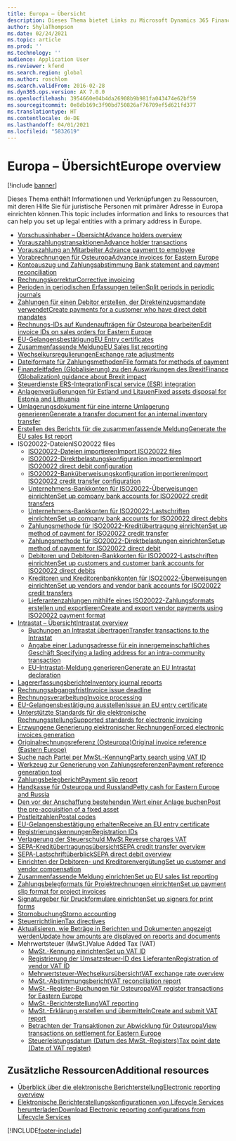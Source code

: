 ```yaml
---
title: Europa – Übersicht
description: Dieses Thema bietet Links zu Microsoft Dynamics 365 Finance-Dokumentationsressourcen für Europa.
author: ShylaThompson
ms.date: 02/24/2021
ms.topic: article
ms.prod: ''
ms.technology: ''
audience: Application User
ms.reviewer: kfend
ms.search.region: global
ms.author: roschlom
ms.search.validFrom: 2016-02-28
ms.dyn365.ops.version: AX 7.0.0
ms.openlocfilehash: 3954660e04b4da26908b9b981fa043474e62bf59
ms.sourcegitcommit: 0e8db169c3f90bd750826af76709ef5d621fd377
ms.translationtype: HT
ms.contentlocale: de-DE
ms.lasthandoff: 04/01/2021
ms.locfileid: "5832619"
---
```

# <a name="europe-overview"></a><span data-ttu-id="18a50-103">Europa – Übersicht</span><span class="sxs-lookup"><span data-stu-id="18a50-103">Europe overview</span></span>

[!include [banner](../includes/banner.md)]

<span data-ttu-id="18a50-104">Dieses Thema enthält Informationen und Verknüpfungen zu Ressourcen, mit deren Hilfe Sie für juristische Personen mit primärer Adresse in Europa einrichten können.</span><span class="sxs-lookup"><span data-stu-id="18a50-104">This topic includes information and links to resources that can help you set up legal entities with a primary address in Europe.</span></span> 

- [<span data-ttu-id="18a50-105">Vorschussinhaber – Übersicht</span><span class="sxs-lookup"><span data-stu-id="18a50-105">Advance holders overview</span></span>](emea-advance-holders.md)
 - [<span data-ttu-id="18a50-106">Vorauszahlungstransaktionen</span><span class="sxs-lookup"><span data-stu-id="18a50-106">Advance holder transactions</span></span>](emea-advance-holders-transactions.md)
 - [<span data-ttu-id="18a50-107">Vorauszahlung an Mitarbeiter </span><span class="sxs-lookup"><span data-stu-id="18a50-107">Advance payment to employee</span></span>](tasks/advance-payment-employee.md)
- [<span data-ttu-id="18a50-108">Vorabrechnungen für Osteuropa</span><span class="sxs-lookup"><span data-stu-id="18a50-108">Advance invoices for Eastern Europe</span></span>](emea-advance-invoice.md)
- [<span data-ttu-id="18a50-109">Kontoauszug und Zahlungsabstimmung </span><span class="sxs-lookup"><span data-stu-id="18a50-109">Bank statement and payment reconciliation</span></span>](emea-bank-reconciliation.md)
- [<span data-ttu-id="18a50-110">Rechnungskorrektur</span><span class="sxs-lookup"><span data-stu-id="18a50-110">Corrective invoicing</span></span>](emea-corrective-invoice.md)
- [<span data-ttu-id="18a50-111">Perioden in periodischen Erfassungen teilen</span><span class="sxs-lookup"><span data-stu-id="18a50-111">Split periods in periodic journals</span></span>](emea-create-post-periodic-journals.md)
- [<span data-ttu-id="18a50-112">Zahlungen für einen Debitor erstellen, der Direkteinzugsmandate verwendet</span><span class="sxs-lookup"><span data-stu-id="18a50-112">Create payments for a customer who have direct debit mandates</span></span>](tasks/create-payments-customers-who-have-direct-debit-mandates.md)
- [<span data-ttu-id="18a50-113">Rechnungs-IDs auf Kundenaufträgen für Osteuropa bearbeiten</span><span class="sxs-lookup"><span data-stu-id="18a50-113">Edit invoice IDs on sales orders for Eastern Europe</span></span>](emea-edit-invoice-id-sales-orders.md)
- [<span data-ttu-id="18a50-114">EU-Gelangensbestätigung</span><span class="sxs-lookup"><span data-stu-id="18a50-114">EU Entry certificates</span></span>](emea-entry-certificates.md)
- [<span data-ttu-id="18a50-115">Zusammenfassende Meldung</span><span class="sxs-lookup"><span data-stu-id="18a50-115">EU Sales list reporting</span></span>](emea-eu-sales-list.md)
- [<span data-ttu-id="18a50-116">Wechselkursregulierungen</span><span class="sxs-lookup"><span data-stu-id="18a50-116">Exchange rate adjustments</span></span>](emea-exchange-rate-adjustments.md)
- [<span data-ttu-id="18a50-117">Dateiformate für Zahlungsmethoden</span><span class="sxs-lookup"><span data-stu-id="18a50-117">File formats for methods of payment</span></span>](emea-select-file-formats-for-the-method-of-payments.md)
- [<span data-ttu-id="18a50-118">Finanzleitfaden (Globalisierung) zu den Auswirkungen des Brexit</span><span class="sxs-lookup"><span data-stu-id="18a50-118">Finance (Globalization) guidance about Brexit impact</span></span>](https://businesscenter.mbs.microsoft.com/#contentdetail/GuidanceBrexitImpact)
- [<span data-ttu-id="18a50-119">Steuerdienste ERS-Integration</span><span class="sxs-lookup"><span data-stu-id="18a50-119">Fiscal service (ESR) integration</span></span>](emea-fiscal-service-integration.md)
- [<span data-ttu-id="18a50-120">Anlagenveräußerungen für Estland und Litauen</span><span class="sxs-lookup"><span data-stu-id="18a50-120">Fixed assets disposal for Estonia and Lithuania</span></span>](emea-credit-note-reverse-fixed-asset-sale.md)
- [<span data-ttu-id="18a50-121">Umlagerungsdokument für eine interne Umlagerung generieren</span><span class="sxs-lookup"><span data-stu-id="18a50-121">Generate a transfer document for an internal inventory transfer</span></span>](tasks/transfer-document-internal-inventory-transfer.md)
- [<span data-ttu-id="18a50-122">Erstellen des Berichts für die zusammenfassende Meldung</span><span class="sxs-lookup"><span data-stu-id="18a50-122">Generate the EU sales list report</span></span>](tasks/eur-00011-eu-sales-list-report.md)
- <span data-ttu-id="18a50-123">ISO20022-Dateien</span><span class="sxs-lookup"><span data-stu-id="18a50-123">ISO20022 files</span></span>
  - [<span data-ttu-id="18a50-124">ISO20022-Dateien importieren</span><span class="sxs-lookup"><span data-stu-id="18a50-124">Import ISO20022 files</span></span>](emea-ISO20022-file-formats.md)
  - [<span data-ttu-id="18a50-125">ISO20022-Direktbelastungskonfiguration importieren</span><span class="sxs-lookup"><span data-stu-id="18a50-125">Import ISO20022 direct debit configuration</span></span>](tasks/import-iso20022-direct-debit-configuration.md)
  - [<span data-ttu-id="18a50-126">ISO20022-Banküberweisungskonfiguration importieren</span><span class="sxs-lookup"><span data-stu-id="18a50-126">Import ISO20022 credit transfer configuration</span></span>](tasks/import-iso20022-credit-transfer-configuration.md)
  - [<span data-ttu-id="18a50-127">Unternehmens-Bankkonten für ISO20022-Überweisungen einrichten</span><span class="sxs-lookup"><span data-stu-id="18a50-127">Set up company bank accounts for ISO20022 credit transfers</span></span>](tasks/set-up-company-bank-accounts-iso20022-credit-transfers.md)
  - [<span data-ttu-id="18a50-128">Unternehmens-Bankkonten für ISO20022-Lastschriften einrichten</span><span class="sxs-lookup"><span data-stu-id="18a50-128">Set up company bank accounts for ISO20022 direct debits</span></span>](tasks/set-up-company-bank-accounts-iso20022-direct-debits.md)
  - [<span data-ttu-id="18a50-129">Zahlungsmethode für ISO20022-Kreditübertragung einrichten</span><span class="sxs-lookup"><span data-stu-id="18a50-129">Set up method of payment for ISO20022 credit transfer</span></span>](tasks/set-up-method-payment-iso20022-credit-transfer.md)
  - [<span data-ttu-id="18a50-130">Zahlungsmethode für ISO20022-Direktbelastungen einrichten</span><span class="sxs-lookup"><span data-stu-id="18a50-130">Setup method of payment for ISO20022 direct debit</span></span>](tasks/setup-method-payment-iso20022-direct-debit.md)
  - [<span data-ttu-id="18a50-131">Debitoren und Debitoren-Bankkonten für ISO20022-Lastschriften einrichten</span><span class="sxs-lookup"><span data-stu-id="18a50-131">Set up customers and customer bank accounts for ISO20022 direct debits</span></span>](tasks/set-up-bank-accounts-iso20022-direct-debits.md)
  - [<span data-ttu-id="18a50-132">Kreditoren und Kreditorenbankkonten für ISO20022-Überweisungen einrichten</span><span class="sxs-lookup"><span data-stu-id="18a50-132">Set up vendors and vendor bank accounts for ISO20022 credit transfers</span></span>](tasks/set-up-vendor-iso20022-credit-transfers.md)
  - [<span data-ttu-id="18a50-133">Lieferantenzahlungen mithilfe eines ISO20022-Zahlungsformats erstellen und exportieren</span><span class="sxs-lookup"><span data-stu-id="18a50-133">Create and export vendor payments using ISO20022 payment format</span></span>](tasks/create-export-vendor-payments-iso20022-payment-format.md)
- [<span data-ttu-id="18a50-134">Intrastat – Übersicht</span><span class="sxs-lookup"><span data-stu-id="18a50-134">Intrastat overview</span></span>](emea-intrastat.md)
  - [<span data-ttu-id="18a50-135">Buchungen an Intrastat übertragen</span><span class="sxs-lookup"><span data-stu-id="18a50-135">Transfer transactions to the Intrastat</span></span>](tasks/transfer-transactions-intrastat.md)
  - [<span data-ttu-id="18a50-136">Angabe einer Ladungsadresse für ein innergemeinschaftliches Geschäft </span><span class="sxs-lookup"><span data-stu-id="18a50-136">Specifying a lading address for an intra-community transaction</span></span>](tasks/eur-00002-specify-lading-address-intra-community.md)
  - [<span data-ttu-id="18a50-137">EU-Intrastat-Meldung generieren</span><span class="sxs-lookup"><span data-stu-id="18a50-137">Generate an EU Intrastat declaration</span></span>](tasks/eur-00002-eu-intrastat-declaration.md)
- [<span data-ttu-id="18a50-138">Lagererfassungsberichte</span><span class="sxs-lookup"><span data-stu-id="18a50-138">Inventory journal reports</span></span>](emea-set-up-report-inventory-journal-names.md)
- [<span data-ttu-id="18a50-139">Rechnungsabgangsfrist</span><span class="sxs-lookup"><span data-stu-id="18a50-139">Invoice issue deadline</span></span>](emea-invoice-issue-deadline.md)
- [<span data-ttu-id="18a50-140">Rechnungsverarbeitung</span><span class="sxs-lookup"><span data-stu-id="18a50-140">Invoice processing</span></span>](emea-invoice-processing.md)
- [<span data-ttu-id="18a50-141">EU-Gelangensbestätigung ausstellen</span><span class="sxs-lookup"><span data-stu-id="18a50-141">Issue an EU entry certificate</span></span>](tasks/eur-00012-issue-eu-entry-certificate.md)
- [<span data-ttu-id="18a50-142">Unterstützte Standards für die elektronische Rechnungsstellung</span><span class="sxs-lookup"><span data-stu-id="18a50-142">Supported standards for electronic invoicing</span></span>](emea-oioubl-standards-electronic-invoicing.md)
- [<span data-ttu-id="18a50-143">Erzwungene Generierung elektronischer Rechnungen</span><span class="sxs-lookup"><span data-stu-id="18a50-143">Forced electronic invoices generation</span></span>](emea-eur-forced-einvoices.md)
- [<span data-ttu-id="18a50-144">Originalrechnungsreferenz (Osteuropa)</span><span class="sxs-lookup"><span data-stu-id="18a50-144">Original invoice reference (Eastern Europe)</span></span>](tasks/ee-00004-original-invoice-reference.md)
- [<span data-ttu-id="18a50-145">Suche nach Partei per MwSt.-Kennung</span><span class="sxs-lookup"><span data-stu-id="18a50-145">Party search using VAT ID</span></span>](tasks/eur-00015-party-search-vat-id.md)
- [<span data-ttu-id="18a50-146">Werkzeug zur Generierung von Zahlungsreferenzen</span><span class="sxs-lookup"><span data-stu-id="18a50-146">Payment reference generation tool</span></span>](tasks/ee-00015-payment-reference-generation-tool.md)
- [<span data-ttu-id="18a50-147">Zahlungsbelegbericht</span><span class="sxs-lookup"><span data-stu-id="18a50-147">Payment slip report</span></span>](emea-eur-payment-slip-report-giro.md)
- [<span data-ttu-id="18a50-148">Handkasse für Osteuropa und Russland</span><span class="sxs-lookup"><span data-stu-id="18a50-148">Petty cash for Eastern Europe and Russia</span></span>](emea-petty-cash.md)
- [<span data-ttu-id="18a50-149">Den vor der Anschaffung bestehenden Wert einer Anlage buchen</span><span class="sxs-lookup"><span data-stu-id="18a50-149">Post the pre-acquisition of a fixed asset</span></span>](emea-pre-acquisition-acquisition-fixed-asset.md)
- [<span data-ttu-id="18a50-150">Postleitzahlen</span><span class="sxs-lookup"><span data-stu-id="18a50-150">Postal codes</span></span>](emea-import-create-postal-codes-manually.md)
- [<span data-ttu-id="18a50-151">EU-Gelangensbestätigung erhalten</span><span class="sxs-lookup"><span data-stu-id="18a50-151">Receive an EU entry certificate</span></span>](tasks/eur-00012-receive-eu-entry-certificate.md)
- [<span data-ttu-id="18a50-152">Registrierungskennungen</span><span class="sxs-lookup"><span data-stu-id="18a50-152">Registration IDs</span></span>](emea-registration-ids.md)
- [<span data-ttu-id="18a50-153">Verlagerung der Steuerschuld MwSt.</span><span class="sxs-lookup"><span data-stu-id="18a50-153">Reverse charges VAT</span></span>](emea-reverse-charge.md)
- [<span data-ttu-id="18a50-154">SEPA-Kreditübertragungsübersicht</span><span class="sxs-lookup"><span data-stu-id="18a50-154">SEPA credit transfer overview</span></span>](../accounts-payable/sepa-credit-transfer.md)
- [<span data-ttu-id="18a50-155">SEPA-Lastschriftüberblick</span><span class="sxs-lookup"><span data-stu-id="18a50-155">SEPA direct debit overview</span></span>](../accounts-receivable/sepa-direct-debit-overview.md)
- [<span data-ttu-id="18a50-156">Einrichten der Debitoren- und Kreditorenvergütung</span><span class="sxs-lookup"><span data-stu-id="18a50-156">Set up customer and vendor compensation</span></span>](emea-compensation-customer-vendor-transactions.md)
- [<span data-ttu-id="18a50-157">Zusammenfassende Meldung einrichten</span><span class="sxs-lookup"><span data-stu-id="18a50-157">Set up EU sales list reporting</span></span>](tasks/eur-00011-eu-sales-list-reporting.md)
- [<span data-ttu-id="18a50-158">Zahlungsbelegformats für Projektrechnungen einrichten</span><span class="sxs-lookup"><span data-stu-id="18a50-158">Set up payment slip format for project invoices</span></span>](tasks/set-up-payment-slip-format-project-invoices.md)
- [<span data-ttu-id="18a50-159">Signaturgeber für Druckformulare einrichten</span><span class="sxs-lookup"><span data-stu-id="18a50-159">Set up signers for print forms</span></span>](emea-set-up-signers-for-printing-forms.md)
- [<span data-ttu-id="18a50-160">Stornobuchung</span><span class="sxs-lookup"><span data-stu-id="18a50-160">Storno accounting</span></span>](emea-storno.md)
- [<span data-ttu-id="18a50-161">Steuerrichtlinien</span><span class="sxs-lookup"><span data-stu-id="18a50-161">Tax directives</span></span>](emea-tax-directives.md)
- [<span data-ttu-id="18a50-162">Aktualisieren, wie Beträge in Berichten und Dokumenten angezeigt werden</span><span class="sxs-lookup"><span data-stu-id="18a50-162">Update how amounts are displayed on reports and documents</span></span>](emea-amount-printing-forms.md)
- <span data-ttu-id="18a50-163">Mehrwertsteuer (MwSt.)</span><span class="sxs-lookup"><span data-stu-id="18a50-163">Value Added Tax (VAT)</span></span>
  - [<span data-ttu-id="18a50-164">MwSt.-Kennung einrichten</span><span class="sxs-lookup"><span data-stu-id="18a50-164">Set up VAT ID</span></span>](tasks/eur-00015-vat-id.md)
  - [<span data-ttu-id="18a50-165">Registrierung der Umsatzsteuer-ID des Lieferanten</span><span class="sxs-lookup"><span data-stu-id="18a50-165">Registration of vendor VAT ID</span></span>](tasks/eur-00015-registration-vendor-vat-id.md)
  - [<span data-ttu-id="18a50-166">Mehrwertsteuer-Wechselkursübersicht</span><span class="sxs-lookup"><span data-stu-id="18a50-166">VAT exchange rate overview</span></span>](emea-vat-exchange-rate.md)
  - [<span data-ttu-id="18a50-167">MwSt.-Abstimmungsbericht</span><span class="sxs-lookup"><span data-stu-id="18a50-167">VAT reconciliation report</span></span>](tasks/eur-00018-vat-reconciliation-report.md)
  - [<span data-ttu-id="18a50-168">MwSt.-Register-Buchungen für Osteuropa</span><span class="sxs-lookup"><span data-stu-id="18a50-168">VAT register transactions for Eastern Europe</span></span>](emea-vat-register-transactions.md)
  - [<span data-ttu-id="18a50-169">MwSt.-Berichterstellung</span><span class="sxs-lookup"><span data-stu-id="18a50-169">VAT reporting</span></span>](emea-vat-reporting.md)
  - [<span data-ttu-id="18a50-170">MwSt.-Erklärung erstellen und übermitteln</span><span class="sxs-lookup"><span data-stu-id="18a50-170">Create and submit VAT report</span></span>](tasks/create-submit-vat-report.md)
  - [<span data-ttu-id="18a50-171">Betrachten der Transaktionen zur Abwicklung für Osteuropa</span><span class="sxs-lookup"><span data-stu-id="18a50-171">View transactions on settlement for Eastern Europe</span></span>](emea-transactions-settlement-form.md)
  - [<span data-ttu-id="18a50-172">Steuerleistungsdatum (Datum des MwSt.-Registers)</span><span class="sxs-lookup"><span data-stu-id="18a50-172">Tax point date (Date of VAT register)</span></span>](emea-tax-point-date.md)

## <a name="additional-resources"></a><span data-ttu-id="18a50-173">Zusätzliche Ressourcen</span><span class="sxs-lookup"><span data-stu-id="18a50-173">Additional resources</span></span>

- [<span data-ttu-id="18a50-174">Überblick über die elektronische Berichterstellung</span><span class="sxs-lookup"><span data-stu-id="18a50-174">Electronic reporting overview</span></span>](../../dev-itpro/analytics/general-electronic-reporting.md)
- [<span data-ttu-id="18a50-175">Elektronische Berichterstellungskonfigurationen von Lifecycle Services herunterladen</span><span class="sxs-lookup"><span data-stu-id="18a50-175">Download Electronic reporting configurations from Lifecycle Services</span></span>](../../dev-itpro/analytics/download-electronic-reporting-configuration-lcs.md)


[!INCLUDE[footer-include](../../includes/footer-banner.md)]

